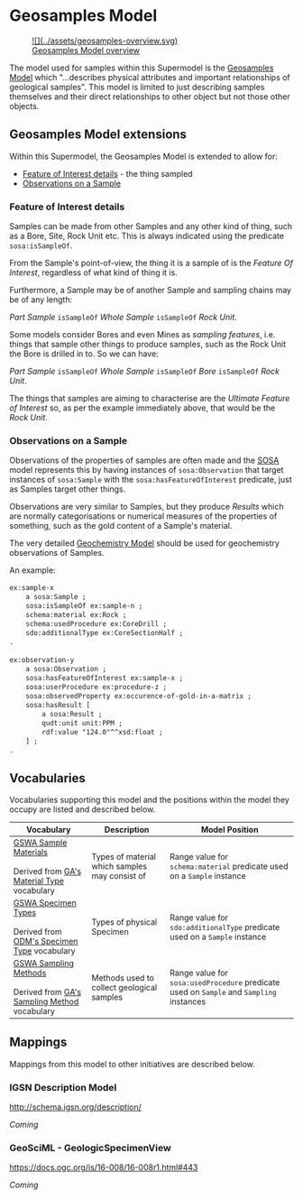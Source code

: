 # Geosamples Model

<a href="../../assets/geosamples-overview.svg">
<figure id="figure-bh" markdown style="width:70%">
  ![](../assets/geosamples-overview.svg)
  <figcaption>Geosamples Model overview</figcaption>
</figure>
</a>

The model used for samples within this Supermodel is the [Geosamples Model](https://kurrawong.github.io/geosamples-model/model.html) which "...describes physical attributes and important relationships of geological samples". This model is limited to just describing samples themselves and their direct relationships to other object but not those other objects.

## Geosamples Model extensions

Within this Supermodel, the Geosamples Model is extended to allow for:

* [Feature of Interest details](#feature-of-interest-details) - the thing sampled
* [Observations on a Sample](#observations-on-a-sample)

### Feature of Interest details

Samples can be made from other Samples and any other kind of thing, such as a Bore, Site, Rock Unit etc. This is always indicated using the predicate `sosa:isSampleOf`.

From the Sample's point-of-view, the thing it is a sample of is the _Feature Of Interest_, regardless of what kind of thing it is.

Furthermore, a Sample may be of another Sample and sampling chains may be of any length:

_Part Sample_ `isSampleOf` _Whole Sample_ `isSampleOf` _Rock Unit_.

Some models consider Bores and even Mines as _sampling features_, i.e. things that sample other things to produce samples, such as the Rock Unit the Bore is drilled in to. So we can have:

_Part Sample_ `isSampleOf` _Whole Sample_ `isSampleOf` _Bore_ `isSampleOf` _Rock Unit_.

The things that samples are aiming to characterise are the _Ultimate Feature of Interest_ so, as per the example immediately above, that would be the _Rock Unit_.

### Observations on a Sample

Observations of the properties of samples are often made and the [SOSA](../background.md#sosa) model represents this by having instances of `sosa:Observation` that target instances of `sosa:Sample` with the `sosa:hasFeatureOfInterest` predicate, just as Samples target other things.

Observations are very similar to Samples, but they produce _Results_ which are normally categorisations or numerical measures of the properties of something, such as the gold content of a Sample's material.

The very detailed [Geochemistry Model](https://linked.data.gov.au/def/geochem) should be used for geochemistry observations of Samples.

An example:

```turtle
ex:sample-x
    a sosa:Sample ;
    sosa:isSampleOf ex:sample-n ;
    schema:material ex:Rock ;
    schema:usedProcedure ex:CoreDrill ;
    sdo:additionalType ex:CoreSectionHalf ;
.

ex:observation-y
    a sosa:Observation ;
    sosa:hasFeatureOfInterest ex:sample-x ;
    sosa:userProcedure ex:procedure-z ;
    sosa:observedProperty ex:occurence-of-gold-in-a-matrix ;
    sosa:hasResult [
        a sosa:Result ;
        qudt:unit unit:PPM ;
        rdf:value "124.0"^^xsd:float ;
    ] ;
.
```

## Vocabularies

Vocabularies supporting this model and the positions within the model they occupy are listed and described below.

| **Vocabulary**                                                                                                                                                                                  | **Description**                                | **Model Position**                                                                       |
|-------------------------------------------------------------------------------------------------------------------------------------------------------------------------------------------------|------------------------------------------------|------------------------------------------------------------------------------------------|
| [GSWA Sample Materials](https://linked.data.gov.au/def/gswa-sample-materials)<br /><br />Derived from [GA's Material Type](http://pid.geoscience.gov.au/def/voc/ga/materialtype) vocabulary     | Types of material which samples may consist of | Range value for `schema:material` predicate used on a `Sample` instance                  |
| [GSWA Specimen Types](https://linked.data.gov.au/def/gswa-specimen-types)<br /><br />Derived from [ODM's Specimen Type](http://vocabulary.odm2.org/specimentype) vocabulary                     | Types of physical Specimen                     | Range value for `sdo:additionalType` predicate used on a `Sample` instance               |
| [GSWA Sampling Methods](https://linked.data.gov.au/def/gswa-sampling-methods)<br /><br />Derived from [GA's Sampling Method](http://pid.geoscience.gov.au/def/voc/ga/samplingmethod) vocabulary | Methods used to collect geological samples     | Range value for `sosa:usedProcedure` predicate used on `Sample` and `Sampling` instances |

## Mappings

Mappings from this model to other initiatives are described below. 

### IGSN Description Model

<http://schema.igsn.org/description/>

_Coming_

### GeoSciML - GeologicSpecimenView

<https://docs.ogc.org/is/16-008/16-008r1.html#443>

_Coming_
